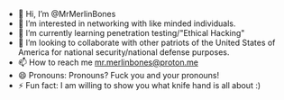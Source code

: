 - 👋 Hi, I’m @MrMerlinBones
- 👀 I’m interested in networking with like minded individuals.
- 🌱 I’m currently learning penetration testing/"Ethical Hacking"
- 💞️ I’m looking to collaborate with other patriots of the United States of America for national security/national defense purposes.
- 📫 How to reach me mr.merlinbones@proton.me
- 😄 Pronouns: Pronouns? Fuck you and your pronouns!
- ⚡ Fun fact: I am willing to show you what knife hand is all about :)

<!---
MrMerlinBones/MrMerlinBones is a ✨ special ✨ repository because its `README.md` (this file) appears on your GitHub profile.
You can click the Preview link to take a look at your changes.
--->
